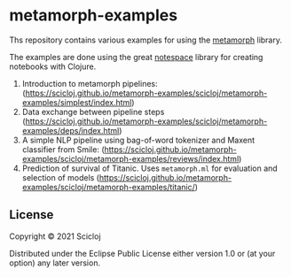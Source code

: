 # metamorph-examples

Ths repository contains various examples for using the [metamorph](https://github.com/scicloj/metamorph) library.

The examples are done using the great [notespace](https://github.com/scicloj/notespace) library for creating notebooks with Clojure.

1. Introduction to metamorph pipelines: (https://scicloj.github.io/metamorph-examples/scicloj/metamorph-examples/simplest/index.html)
2. Data exchange between pipeline steps
(https://scicloj.github.io/metamorph-examples/scicloj/metamorph-examples/deps/index.html)
3. A simple NLP pipeline using bag-of-word tokenizer and Maxent classifier from Smile:
(https://scicloj.github.io/metamorph-examples/scicloj/metamorph-examples/reviews/index.html)
4. Prediction of survival of Titanic. Uses `metamorph.ml` for evaluation and selection of models
(https://scicloj.github.io/metamorph-examples/scicloj/metamorph-examples/titanic/)

## License

Copyright © 2021 Scicloj

Distributed under the Eclipse Public License either version 1.0 or (at
your option) any later version.

